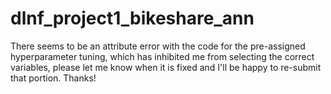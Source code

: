 # dlnf_project1_bikeshare_ann

There seems to be an attribute error with the code for the pre-assigned hyperparameter tuning, which has inhibited me from selecting the correct variables, please let me know when it is fixed and I'll be happy to re-submit that portion. Thanks!
